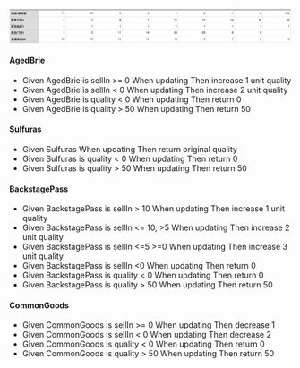 ![](tasking.png)

#### AgedBrie
- Given AgedBrie is sellIn >= 0 When updating Then increase 1 unit quality
- Given AgedBrie is sellIn < 0 When updating Then increase 2 unit quality
- Given AgedBrie is quality < 0 When updating Then return 0
- Given AgedBrie is quality > 50 When updating Then return 50

#### Sulfuras
- Given Sulfuras When updating Then return original quality
- Given Sulfuras is quality < 0 When updating Then return 0
- Given Sulfuras is quality > 50 When updating Then return 50

#### BackstagePass
- Given BackstagePass is sellIn > 10 When updating Then increase 1 unit quality
- Given BackstagePass is sellIn <= 10, >5 When updating Then increase 2 unit quality
- Given BackstagePass is sellIn <=5 >=0 When updating Then increase 3 unit quality
- Given BackstagePass is sellIn <0 When updating Then return 0
- Given BackstagePass is quality < 0 When updating Then return 0
- Given BackstagePass is quality > 50 When updating Then return 50

#### CommonGoods
- Given CommonGoods is sellIn >= 0 When updating Then decrease 1
- Given CommonGoods is sellIn < 0 When updating Then decrease 2
- Given CommonGoods is quality < 0 When updating Then return 0
- Given CommonGoods is quality > 50 When updating Then return 50
